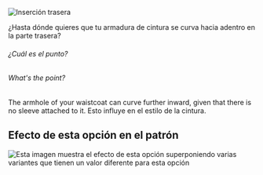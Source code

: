 ![Inserción trasera](backinset.svg)

¿Hasta dónde quieres que tu armadura de cintura se curva hacia adentro en la parte trasera?

<Note>

###### ¿Cuál es el punto?

###### What's the point?

The armhole of your waistcoat can curve further inward, given that there is no sleeve attached to it.
Esto influye en el estilo de la cintura.

</Note>

## Efecto de esta opción en el patrón

![Esta imagen muestra el efecto de esta opción superponiendo varias variantes que tienen un valor diferente para esta opción](wahid_backinset_sample.svg "Efecto de esta opción en el patrón")
